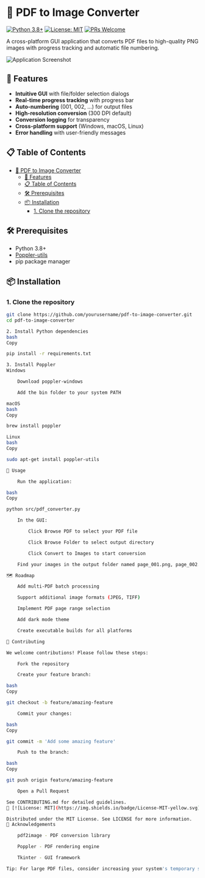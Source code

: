 # 📄 PDF to Image Converter

[![Python 3.8+](https://img.shields.io/badge/python-3.8%2B-blue.svg)](https://www.python.org/downloads/)
[![License: MIT](https://img.shields.io/badge/License-MIT-yellow.svg)](https://opensource.org/licenses/MIT)
[![PRs Welcome](https://img.shields.io/badge/PRs-welcome-brightgreen.svg)](CONTRIBUTING.md)

A cross-platform GUI application that converts PDF files to high-quality PNG images with progress tracking and automatic file numbering.

![Application Screenshot](docs/screenshot.png) <!-- Replace with actual screenshot path -->

## 🌟 Features

- **Intuitive GUI** with file/folder selection dialogs
- **Real-time progress tracking** with progress bar
- **Auto-numbering** (001, 002, ...) for output files
- **High-resolution conversion** (300 DPI default)
- **Conversion logging** for transparency
- **Cross-platform support** (Windows, macOS, Linux)
- **Error handling** with user-friendly messages

## 📋 Table of Contents

- [📄 PDF to Image Converter](#-pdf-to-image-converter)
  - [🌟 Features](#-features)
  - [📋 Table of Contents](#-table-of-contents)
  - [🛠 Prerequisites](#-prerequisites)
  - [📦 Installation](#-installation)
    - [1. Clone the repository](#1-clone-the-repository)

## 🛠 Prerequisites

- Python 3.8+
- [Poppler-utils](#poppler-installation)
- pip package manager

## 📦 Installation

### 1. Clone the repository
```bash
git clone https://github.com/yourusername/pdf-to-image-converter.git
cd pdf-to-image-converter

2. Install Python dependencies
bash
Copy

pip install -r requirements.txt

3. Install Poppler
Windows

    Download poppler-windows

    Add the bin folder to your system PATH

macOS
bash
Copy

brew install poppler

Linux
bash
Copy

sudo apt-get install poppler-utils

🚀 Usage

    Run the application:

bash
Copy

python src/pdf_converter.py

    In the GUI:

        Click Browse PDF to select your PDF file

        Click Browse Folder to select output directory

        Click Convert to Images to start conversion

    Find your images in the output folder named page_001.png, page_002.png, etc.

🗺 Roadmap

    Add multi-PDF batch processing

    Support additional image formats (JPEG, TIFF)

    Implement PDF page range selection

    Add dark mode theme

    Create executable builds for all platforms

🤝 Contributing

We welcome contributions! Please follow these steps:

    Fork the repository

    Create your feature branch:

bash
Copy

git checkout -b feature/amazing-feature

    Commit your changes:

bash
Copy

git commit -m 'Add some amazing feature'

    Push to the branch:

bash
Copy

git push origin feature/amazing-feature

    Open a Pull Request

See CONTRIBUTING.md for detailed guidelines.
📜 [![License: MIT](https://img.shields.io/badge/License-MIT-yellow.svg)](https://opensource.org/licenses/MIT)

Distributed under the MIT License. See LICENSE for more information.
🙏 Acknowledgements

    pdf2image - PDF conversion library

    Poppler - PDF rendering engine

    Tkinter - GUI framework

Tip: For large PDF files, consider increasing your system's temporary storage allocation. Conversion time depends on PDF complexity and system resources.